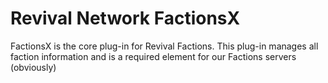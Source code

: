 # Revival Network FactionsX
FactionsX is the core plug-in for Revival Factions. This plug-in manages all faction information and is a required element for our Factions servers (obviously)
